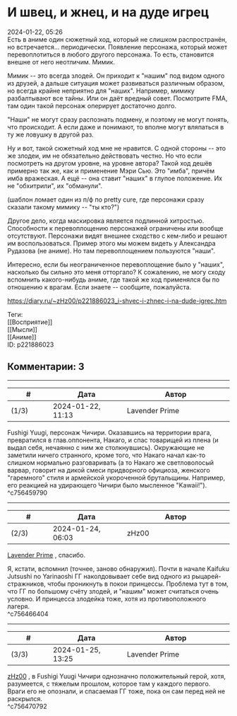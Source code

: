 И швец, и жнец, и на дуде игрец
===============================

  
2024-01-22, 05:26  
 Есть в аниме один сюжетный ход, который не слишком распространён, но встречается... периодически. Появление персонажа, который может перевоплотиться в любого другого персонажа. То есть, становится внешне от него неотличим. Мимик.   
   
 Мимик -- это всегда злодей. Он приходит к "нашим" под видом одного из друзей, а дальше ситуация может развиваться различным образом, но всегда крайне неприятно для "наших". Например, мимику разбалтывают все тайны. Или он даёт вредный совет. Посмотрите FMA, там один такой персонаж оперирует достаточно долго.   
   
 "Наши" не могут сразу распознать подмену, и поэтому не могут понять, что происходит. А если даже и понимают, то вполне могут вляпаться в ту же ловушку в другой раз.   
   
 Ну и вот, такой сюжетный ход мне не нравится. С одной стороны -- это же злодеи, им не обязательно действовать честно. Но что если посмотреть на другом уровне, на уровне автора? Такой ход дешёв примерно так же, как и применение Мэри Сью. Это "имба", причём имба вражеская. А ещё -- она ставит "наших" в глупое положение. Их не "обхитрили", их "обманули".   
   
 (шаблон ломает один из п/ф по pretty cure, где персонажи сразу сказали такому мимику -- "ты кто?")   
   
 Другое дело, когда маскировка является подлинной хитростью. Способности к перевоплощению персонажей ограничены или вообще отсутствуют. Персонажи видят внешнее сходство с кем-либо и решают им воспользоваться. Пример этого мы можем видеть у Александра Рудазова (не аниме). Но там перевоплощением пользуются "наши".   
   
 Интересно, если бы неограниченное перевоплощение было у "наших", насколько бы сильно это меня отторгало? К сожалению, не могу сходу вспомнить какого-нибудь аниме, где такой же ход применялся бы по отношению к врагам. Если знаете -- сообщите, пожалуйста.   
  
<https://diary.ru/~zHz00/p221886023_i-shvec-i-zhnec-i-na-dude-igrec.htm>  
  
Теги:  
[[Восприятие]]  
[[Мысли]]  
[[Аниме]]  
ID: p221886023  


Комментарии: 3
--------------

  


---



|         #         |              Дата              |                     Автор                     |           ID           |
| --- | --- | --- | --- |
| (1/3) | 2024-01-22, 11:13 | Lavender Prime | c756459790 |

  
 Fushigi Yuugi, персонаж Чичири. Оказавшись на территории врага, превратился в глав.оппонента, Накаго, и спас товарищей из плена (и выдал себя, нечаянно с ним же столкнувшись). Окружающие не заметили ничего странного, кроме того, что Накаго начал как-то слишком нормально разговаривать (а то Накаго же светловолосый варвар, говорит на дикой смеси придворного официоза, женского "гаремного" стиля и армейской укороченной брутальщины. Например, его реакцией на удирающего Чичири было мысленное "Kawaii!").   
 ^c756459790

---



|         #         |              Дата              |                     Автор                     |           ID           |
| --- | --- | --- | --- |
| (2/3) | 2024-01-24, 06:03 | zHz00 | c756466404 |

  
  [Lavender Prime](https://lavender-prime.diary.ru "Свалка обрывков мыслей")  , спасибо.   
   
 Я, кстати, вспомнил (точнее, заново обнаружил). Почти в начале Kaifuku Jutsushi no Yarinaoshi ГГ наколдовывает себе вид одного из рыцарей-стражников, чтобы проникнуть в покои принцессы. Проблема тут в том, что ГГ по большому счёту злодей, и "нашим" может считаться очень условно. И принцесса злодейка тоже, хотя из противоположного лагеря.   
 ^c756466404

---



|         #         |              Дата              |                     Автор                     |           ID           |
| --- | --- | --- | --- |
| (3/3) | 2024-01-25, 13:25 | Lavender Prime | c756470792 |

  
  [zHz00](https://zHz00.diary.ru "Untitled")  , в Fushigi Yuugi Чичири однозначно положительный герой, хотя, разумеется, с тяжелым прошлом, которое там у каждого первого. Враги его не опознали, и спасаемая ГГ тоже, пока он сам перед ней не раскрылся.   
 ^c756470792